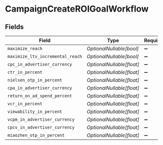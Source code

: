 # CampaignCreateROIGoalWorkflow


## Fields

| Field                            | Type                             | Required                         | Description                      |
| -------------------------------- | -------------------------------- | -------------------------------- | -------------------------------- |
| `maximize_reach`                 | *OptionalNullable[bool]*         | :heavy_minus_sign:               | N/A                              |
| `maximize_ltv_incremental_reach` | *OptionalNullable[bool]*         | :heavy_minus_sign:               | N/A                              |
| `cpc_in_advertiser_currency`     | *OptionalNullable[float]*        | :heavy_minus_sign:               | N/A                              |
| `ctr_in_percent`                 | *OptionalNullable[float]*        | :heavy_minus_sign:               | N/A                              |
| `nielsen_otp_in_percent`         | *OptionalNullable[float]*        | :heavy_minus_sign:               | N/A                              |
| `cpa_in_advertiser_currency`     | *OptionalNullable[float]*        | :heavy_minus_sign:               | N/A                              |
| `return_on_ad_spend_percent`     | *OptionalNullable[float]*        | :heavy_minus_sign:               | N/A                              |
| `vcr_in_percent`                 | *OptionalNullable[float]*        | :heavy_minus_sign:               | N/A                              |
| `viewability_in_percent`         | *OptionalNullable[float]*        | :heavy_minus_sign:               | N/A                              |
| `vcpm_in_advertiser_currency`    | *OptionalNullable[float]*        | :heavy_minus_sign:               | N/A                              |
| `cpcv_in_advertiser_currency`    | *OptionalNullable[float]*        | :heavy_minus_sign:               | N/A                              |
| `miaozhen_otp_in_percent`        | *OptionalNullable[float]*        | :heavy_minus_sign:               | N/A                              |